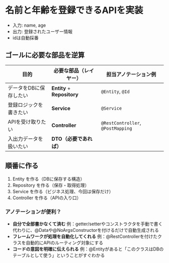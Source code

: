 # 名前と年齢を登録できるAPIを実装

- 入力: name, age
- 出力: 登録されたユーザー情報
- idは自動採番

## ゴールに必要な部品を逆算

| 目的           | 必要な部品（レイヤー）                 | 担当アノテーション例                        |
| ------------ | --------------------------- | --------------------------------- |
| データをDBに保存したい | **Entity** + **Repository** | `@Entity`, `@Id`                  |
| 登録ロジックを書きたい  | **Service**                 | `@Service`                        |
| APIを受け取りたい   | **Controller**              | `@RestController`, `@PostMapping` |
| 入出力データを扱いたい  | **DTO（必要であれば）**             |                                   |

## 順番に作る
1. Entity を作る（DBに保存する構造）
2. Repository を作る（保存・取得処理）
3. Service を作る（ビジネス処理、今回は保存だけ）
4. Controller を作る（APIの入り口）

### アノテーションが便利？
- **自分で全部書かなくて済む**
例：getter/setterやコンストラクタを手動で書く代わりに、@Dataや@NoArgsConstructorを付けるだけで自動生成される
- **フレームワークが処理を自動化してくれる**
例：@RestControllerを付けたクラスを自動的にAPIのルーティング対象にする
- **コードの意図を明確に伝えられる**
例：@Entityがあると「このクラスはDBのテーブルとして使う」ということがすぐわかる
